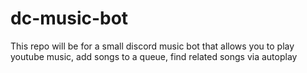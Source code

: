 # dc-music-bot
This repo will be for a small discord music bot that allows you to play youtube music, add songs to a queue, find related songs via autoplay
